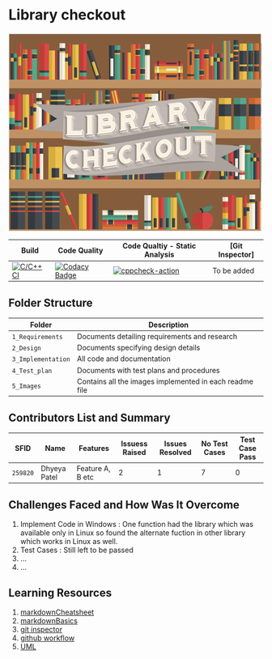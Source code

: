 # Library checkout
![lib_checkout](https://github.com/DhyeyaPatel/Mini_Project/blob/master/5_Images/lib_checkout.png)

Build | Code Quality | Code Qualtiy - Static Analysis | [Git Inspector] |
------|----------|-------|--------------
[![C/C++ CI](https://github.com/DhyeyaPatel/Mini_Project/actions/workflows/c-build.yml/badge.svg)](https://github.com/DhyeyaPatel/Mini_Project/actions/workflows/c-build.yml) | [![Codacy Badge](https://app.codacy.com/project/badge/Grade/6a0ab92d26cb4da08333db061e89c529)](https://www.codacy.com/gh/DhyeyaPatel/Mini_Project/dashboard?utm_source=github.com&amp;utm_medium=referral&amp;utm_content=DhyeyaPatel/Mini_Project&amp;utm_campaign=Badge_Grade) | [![cppcheck-action](https://github.com/DhyeyaPatel/Mini_Project/actions/workflows/cppcheck.yml/badge.svg)](https://github.com/DhyeyaPatel/Mini_Project/actions/workflows/cppcheck.yml) | To be added |


## Folder Structure
Folder             | Description
-------------------| -----------------------------------------
`1_Requirements`   | Documents detailing requirements and research
`2_Design`         | Documents specifying design details
`3_Implementation` | All code and documentation
`4_Test_plan`      | Documents with test plans and procedures
`5_Images`         | Contains all the images implemented in each readme file

## Contributors List and Summary

SFID |  Name   |    Features    | Issuess Raised |Issues Resolved|No Test Cases|Test Case Pass
-------|---------|----------------|----------------|---------------|-------------|--------------
`259820` | Dhyeya Patel | Feature A, B etc    | 2  | 1  |   7  | 0     
   

## Challenges Faced and How Was It Overcome

1. Implement Code in Windows : One function had the library which was available only in Linux so found the alternate fuction in other library which works in Linux as well.
2. Test Cases : Still left to be passed
3. ...
4. ...

## Learning Resources
1. [markdownCheatsheet](https://github.com/adam-p/markdown-here/wiki/Markdown-Cheatsheet)
2. [markdownBasics](https://guides.github.com/features/mastering-markdown/)
3. [git inspector](https://github.com/ejwa/gitinspector.git)
4. [github workflow](https://docs.github.com/en/actions/learn-github-action)
5. [UML](https://app.diagrams.net/)

